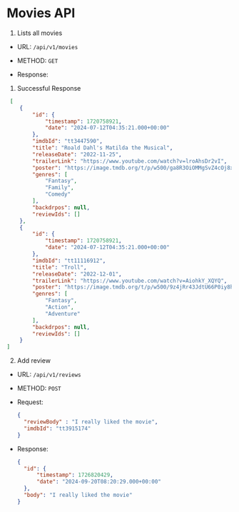 # Movies API

1. Lists all movies

* URL: `/api/v1/movies`

* METHOD: `GET`

* Response:
1. Successful Response
```json
 [
    {
        "id": {
            "timestamp": 1720758921,
            "date": "2024-07-12T04:35:21.000+00:00"
        },
        "imdbId": "tt3447590",
        "title": "Roald Dahl's Matilda the Musical",
        "releaseDate": "2022-11-25",
        "trailerLink": "https://www.youtube.com/watch?v=lroAhsDr2vI",
        "poster": "https://image.tmdb.org/t/p/w500/ga8R3OiOMMgSvZ4cOj8x7prUNYZ.jpg",
        "genres": [
            "Fantasy",
            "Family",
            "Comedy"
        ],
        "backdrpos": null,
        "reviewIds": []
    },
    {
        "id": {
            "timestamp": 1720758921,
            "date": "2024-07-12T04:35:21.000+00:00"
        },
        "imdbId": "tt11116912",
        "title": "Troll",
        "releaseDate": "2022-12-01",
        "trailerLink": "https://www.youtube.com/watch?v=AiohkY_XQYQ",
        "poster": "https://image.tmdb.org/t/p/w500/9z4jRr43JdtU66P0iy8h18OyLql.jpg",
        "genres": [
            "Fantasy",
            "Action",
            "Adventure"
        ],
        "backdrpos": null,
        "reviewIds": []
    }
]
 ```

2. Add review

* URL: `/api/v1/reviews`

* METHOD: `POST`

* Request:
  ```json
  {
    "reviewBody" : "I really liked the movie",
    "imdbId": "tt3915174"
  }
  ```
* Response:
  ```json
  {
    "id": {
        "timestamp": 1726820429,
        "date": "2024-09-20T08:20:29.000+00:00"
    },
    "body": "I really liked the movie"
  }
  ```
